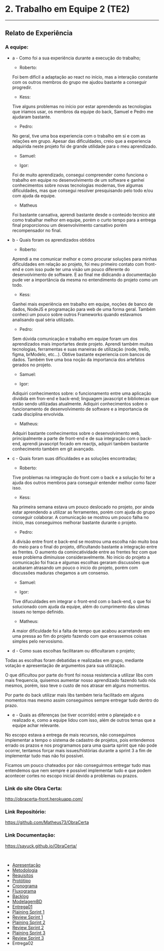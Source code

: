 # 2. Trabalho em Equipe 2 (TE2)

***

<!-- O segundo trabalho, refere-se a entrega de tudo o que foi produzido pelo projeto. Lembrando que a base de TE2 é o Trabalho em Equipe  -->

## Relato de Experiência

### A equipe:

- a - Como foi a sua experiência durante a execução do trabalho;

  - Roberto:  

  Foi bem difícil a adaptação ao react no início, mas a interação constante com os outros membros do grupo me ajudou bastante a conseguir progredir.
     
  - Kess: 

  Tive alguns problemas no início por estar aprendendo as tecnologias que iriamos usar, os membros da equipe do back, Samuel e Pedro me ajudaram bastante.
    
  - Pedro: 

  No geral, tive uma boa experiencia com o trabalho em si e com as relações em grupo. Apesar das dificuldades, creio que a experiencia adquirida neste projeto foi de grande utilidade para o meu aprendizado.
    
  - Samuel: 
    
  - Igor: 

  Foi de muito aprendizado, consegui compreender como funciona o trabalho em equipe no desenvolvimento de um software e ganhei conhecimentos sobre novas tecnologias modernas, tive algumas dificuldades, mas que consegui resolver presquisando pelo todo e/ou com ajuda da equipe.
  
  - Matheus

  Foi bastante cansativa, aprendi bastante desde o conteúdo tecnico até como trabalhar melhor em equipe, porém o curto tempo para a entrega final proporcionou um desenvolvimento cansativo porém recompensador no final.



- b - Quais foram os aprendizados obtidos

  - Roberto:  
  
  Aprendi a me comunicar melhor e como procurar soluções para minhas dificuldades em relação ao projeto, foi meu primeiro contato com front-end e com isso pude ter uma visão um pouco diferente do desenvolvimento de software. E ao final me didicando a documentação pude ver a importância da mesma no entendimento do projeto como um todo.

  - Kess:  
  
  Ganhei mais experiência em trabalho em equipe, noções de banco de dados, NodeJS e programação para web de uma forma geral. Também conheci um pouco sobre outros Frameworks quando estavamos analisando qual séria utilizado. 
    
  - Pedro: 

  Sem dúvida comunicação e trabalho em equipe foram um dos aprendizados mais importartes deste projeto. Aprendi também muitas tecnologias, ferramentas e suas maneiras de utilização (node, trello, figma, brModelo, etc...). Obtive bastante experiencia com bancos de dados. Também tive uma boa noção da importancia dos artefatos gerados no projeto.
    
  - Samuel: 
    
  - Igor: 
  
  Adiquiri conhecimentos sobre: o funcionamento entre uma aplicação dividida em fron-end e back-end; linguagem javascript e bibliotecas que estão sendo utilizadas atualmente. Adiquiri conhecimentos sobre o funcionamento de desenvolvimento de software e a importancia de cada disciplina envolvida. 
  
  - Matheus: 
  
  Adquiri bastante conhecimentos sobre o desenvolvimento web, principalmente a parte de front-end e de sua integração com o back-end, aprendi javascript focado em reactjs, adquiri também bastante conhecimento também em git avançado.

    


- c - Quais foram suas dificuldades e as soluções encontradas;

  - Roberto: 
  
  Tive problemas na integração do front com o back e a solução foi ter a ajuda dos outros membros para conseguir entender melhor como fazer isso. 

  - Kess: 
  
  Na primeira semana estava um pouco deslocado no projeto, por ainda estar aprendendo a utilizar as ferramentes, porém com ajuda do grupo conseguir colaborar. A comunicação se mostrou um pouco falha no ínicio, mas conseguimos melhorar bastante durante o projeto. 
    
  - Pedro: 
    
  A divisão entre front e back-end se mostrou uma escolha não muito boa do meio para o final do projeto, dificultando bastante a integração entre as frentes. O aumento da comincatividade entre as frentes fez com que esse problema diminuisse consideravelmente.
  No inicio do projeto a comunicação foi fraca e algumas escolhas geraram discussões que acabaram atrasando um pouco o inicio do projeto, porém com discussões maduras chegamos a um consenso.

  - Samuel: 
    
  - Igor: 
  
  Tive difuculdades em integrar o front-end com o back-end, o que foi solucionado com ajuda da equipe, além do cumprimento das ulimas issues no tempo definido.
  
  - Matheus: 
  
  A maior dificuldade foi a falta de tempo que acabou acarretando em uma pressa ao fim do projeto fazendo com que errassemos coisas simples pelo nervosismo. 


- d - Como suas escolhas facilitaram ou dificultaram o projeto;

Todas as escolhas foram debatidas e realizadas em grupo, mediante votação e apresentação de argumentos para sua utilização.

O que dificultou por parte do front foi nossa resistencia a utilizar libs com mais frequencia, quisemos aumentar nosso aprendizado fazendo tudo nós mesmos, porém, isso teve o custo de nos atrasar em alguns momentos.

Por parte do back utilizar mais libs também teria facilitado em alguns momentos mas mesmo assim conseguimos sempre entregar tudo dentro do prazo.


- e - Quais as diferenças (se tiver ocorrido) entre o planejado e o realizado e, como a equipe lidou com isso, além de outros temas que a equipe achar relevante.

No escopo estava a entrega de mais recursos, não conseguimos implementar a tempo o sistema de cadastro de projetos, pois entendemos errado os prazos e nos programamos para uma quarta sprint que não pode ocorrer, tentamos forçar mais issues/histórias durante a sprint 3 a fim de implementar tudo mas não foi possível.

Ficamos um pouco chateados por não conseguirmos entregar tudo mas entendemos que nem sempre é possível implementar tudo e que podem acontecer cortes no escopo inicial devido a problemas ou prazos.


### Link do site Obra Certa: 

http://obracerta-front.herokuapp.com/

### Link Repositório:

https://github.com/Matheus73/ObraCerta 

### Link Documentação:

https://sayuck.github.io/ObraCerta/

<br/>

- [Apresentação](/Apresentacao.MD)
- [Metodologia](/Metodologia.MD)
- [Requisitos](/Requisitos.MD)
- [Protótipo](/Prototipo.MD)
- [Cronograma](/Cronograma.MD)
- [Fluxograma](/Fluxograma.MD)
- [Backlog](/Backlog.MD)
- [ModelagemBD](/DER-DLD.MD)
- [Entrega01](/Entrega01.MD)
- [Plaining Sprint 1](/Plaining_Sprint1.MD)
- [Review Sprint 1](/Review01.MD)
- [Plaining Sprint 2](/Plaining_Sprint2.MD)
- [Review Sprint 2](/Review02.MD)
- [Plaining Sprint 3](/Plaining_Sprint3.MD)
- [Review Sprint 3](/Review03.MD)
- Entrega02